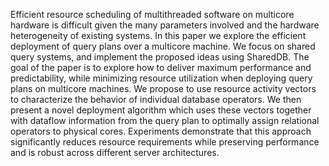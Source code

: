 Efficient resource scheduling of multithreaded software on multicore hardware is difficult given the many parameters involved and the hardware heterogeneity of existing systems. In this paper we explore the efficient deployment of query plans over a multicore machine. We focus on shared query systems, and implement the proposed ideas using SharedDB.
The goal of the paper is to explore how to deliver maximum performance and predictability, while minimizing resource utilization when deploying query plans on multicore machines. We propose to use resource activity vectors to characterize the behavior of individual database operators. We then present a novel deployment algorithm which uses these vectors together with dataflow information from the query plan to optimally assign relational operators to physical cores. Experiments demonstrate that this approach significantly reduces resource requirements while preserving performance and is robust across different server architectures.
